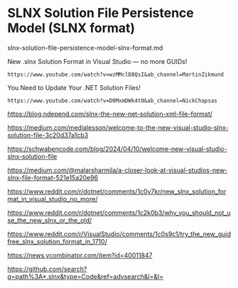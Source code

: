 # SLNX Solution File Persistence Model (SLNX format)

slnx-solution-file-persistence-model-slnx-format.md

New .slnx Solution Format in Visual Studio — no more GUIDs!

    https://www.youtube.com/watch?v=wzMMclD8QsI&ab_channel=MartinZikmund

You Need to Update Your .NET Solution Files!

    https://www.youtube.com/watch?v=D0MxmDWk4t0&ab_channel=NickChapsas


https://blog.ndepend.com/slnx-the-new-net-solution-xml-file-format/

https://medium.com/medialesson/welcome-to-the-new-visual-studio-slnx-solution-file-3c20d37a1cb3

https://schwabencode.com/blog/2024/04/10/welcome-new-visual-studio-slnx-solution-file

https://medium.com/@malarsharmila/a-closer-look-at-visual-studios-new-slnx-file-format-521e15a20e96

https://www.reddit.com/r/dotnet/comments/1c0v7kr/new_slnx_solution_format_in_visual_studio_no_more/

https://www.reddit.com/r/dotnet/comments/1c2k0b3/why_you_should_not_use_the_new_slnx_or_the_old/

https://www.reddit.com/r/VisualStudio/comments/1c0s9c1/try_the_new_guidfree_slnx_solution_format_in_1710/

https://news.ycombinator.com/item?id=40011847

https://github.com/search?q=path%3A*.slnx&type=Code&ref=advsearch&l=&l=

